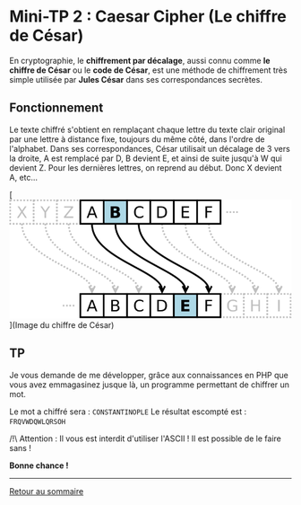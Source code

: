 # Mini-TP 2 : Caesar Cipher (Le chiffre de César)

En cryptographie, le **chiffrement par décalage**, aussi connu comme **le chiffre de César** ou le **code de César**, est une méthode de chiffrement très simple utilisée par **Jules César** dans ses correspondances secrètes. 

## Fonctionnement

Le texte chiffré s'obtient en remplaçant chaque lettre du texte clair original par une lettre à distance fixe, toujours du même côté, dans l'ordre de l'alphabet.
Dans ses correspondances, César utilisait un décalage de 3 vers la droite, A est remplacé par D, B devient E, et ainsi de suite jusqu'à W qui devient Z. Pour les dernières lettres, on reprend au début. Donc X devient A, etc...

[![image](../ressources/caesar_cipher.png)](Image du chiffre de César)

## TP

Je vous demande de me développer, grâce aux connaissances en PHP que vous avez emmagasinez jusque là, un programme permettant de chiffrer un mot.

Le mot a chiffré sera : `CONSTANTINOPLE`
Le résultat escompté est : `FRQVWDQWLQRSOH`

/!\ Attention : Il vous est interdit d'utiliser l'ASCII ! Il est possible de le faire sans !

**Bonne chance !**

----------

[Retour au sommaire](00_sommaire.md)
